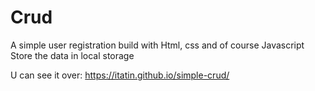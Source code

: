# Crud
A simple user registration build with Html, css and of course Javascript <br>
Store the data in local storage

U can see it over: https://itatin.github.io/simple-crud/
